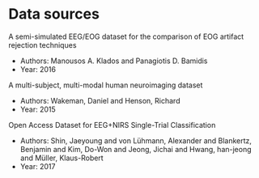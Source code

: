 # Data sources

A semi-simulated EEG/EOG dataset for the comparison of EOG artifact rejection techniques
- Authors: Manousos A. Klados and Panagiotis D. Bamidis
- Year: 2016

A multi-subject, multi-modal human neuroimaging dataset
- Authors: Wakeman, Daniel and Henson, Richard
- Year: 2015

Open Access Dataset for EEG+NIRS Single-Trial Classification
- Authors: Shin, Jaeyoung and von Lühmann, Alexander and Blankertz, Benjamin and Kim, Do-Won and Jeong, Jichai and Hwang, han-jeong and Müller, Klaus-Robert
- Year: 2017